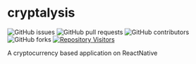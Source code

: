 # cryptalysis

![GitHub issues](https://img.shields.io/github/issues/harshmittal1750/cryptalysis?style=plastic-square)
![GitHub pull requests](https://img.shields.io/github/issues-pr/harshmittal1750/cryptalysis?style=plastic-square)
![GitHub contributors](https://img.shields.io/github/contributors/harshmittal1750/cryptalysis?style=plastic-square)
![GitHub forks](https://img.shields.io/github/forks/harshmittal1750/cryptalysis?color=dark-green&style=plastic-square)
[![Repository Visitors](https://hits.seeyoufarm.com/api/count/incr/badge.svg?url=https%3A%2F%2Fgithub.com%2Fharshmittal1750%2Fcryptalysis&count_bg=%2379C83D&title_bg=%23555555&icon=&icon_color=%23E7E7E7&title=visitors&edge_flat=true)](https://hits.seeyoufarm.com)


A cryptocurrency based application on ReactNative
